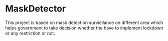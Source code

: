 # MaskDetector
This project is based on mask detection surviellance on different area which helps government to take decision whether the have to implement lockdown or any restriction or not.
